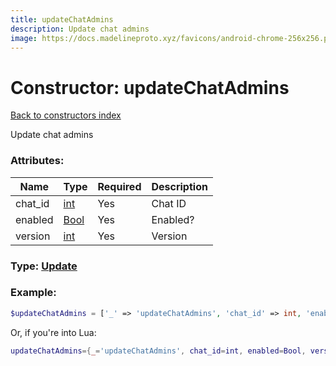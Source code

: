 ```yaml
---
title: updateChatAdmins
description: Update chat admins
image: https://docs.madelineproto.xyz/favicons/android-chrome-256x256.png
---
```

# Constructor: updateChatAdmins  
[Back to constructors index](index.md)



Update chat admins

### Attributes:

| Name     |    Type       | Required | Description |
|----------|---------------|----------|-------------|
|chat\_id|[int](../types/int.md) | Yes|Chat ID|
|enabled|[Bool](../types/Bool.md) | Yes|Enabled?|
|version|[int](../types/int.md) | Yes|Version|



### Type: [Update](../types/Update.md)


### Example:

```php
$updateChatAdmins = ['_' => 'updateChatAdmins', 'chat_id' => int, 'enabled' => Bool, 'version' => int];
```  


Or, if you're into Lua:

```lua
updateChatAdmins={_='updateChatAdmins', chat_id=int, enabled=Bool, version=int}

```


